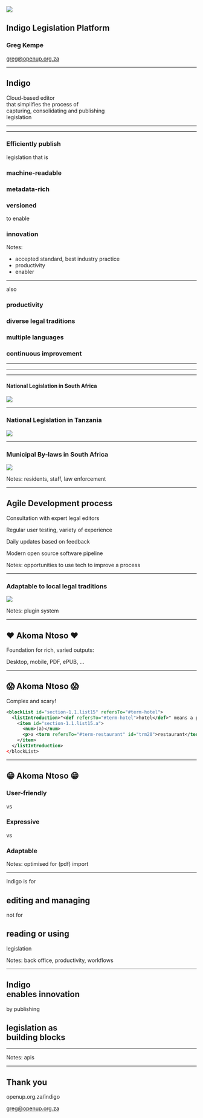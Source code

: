 
<img src="images/indigo.png" style="background: white">

## Indigo Legislation Platform

### Greg Kempe
greg@openup.org.za

---

## Indigo

Cloud-based editor<br>that simplifies the process of<br>capturing, consolidating and publishing<br>legislation

---

<!-- .slide: data-background-image="images/process.png" data-background-size="contain" data-background-opacity="1.0" -->

---

### Efficiently publish

legislation that is

### machine-readable
### metadata-rich
### versioned

to enable

### innovation

Notes:
  - accepted standard, best industry practice
  - productivity
  - enabler

---

also

### productivity
### diverse legal traditions
### multiple languages
### continuous improvement

---

<!-- .slide: data-background-image="images/indigo-screenshot2.png" data-background-size="contain" data-background-opacity="1.0" -->

---

<!-- .slide: data-background-image="images/indigo-screenshot1.png" data-background-size="contain" data-background-opacity="1.0" -->

---

#### National Legislation in South Africa

<img src="images/saflii-screenshot.png" style="border: 0px; max-height: 500px">

---

### National Legislation in Tanzania

<img src="images/tanzlii-screenshot.png" style="border: 0px; max-height: 500px">

---

### Municipal By-laws in South Africa

<img src="images/bylaws-screenshot.png" style="border: 0px; background: transparent">

Notes: residents, staff, law enforcement

---

## Agile Development process

Consultation with expert legal editors <!-- .element: class="fragment" -->

Regular user testing, variety of experience <!-- .element: class="fragment" -->

Daily updates based on feedback <!-- .element: class="fragment" -->

Modern open source software pipeline <!-- .element: class="fragment" -->

Notes: opportunities to use tech to improve a process

---

### Adaptable to local legal traditions

<img src="images/indigo-polish.jpg" style="border: 0px">

Notes: plugin system

---

## ❤️ Akoma Ntoso ❤️

Foundation for rich, varied outputs:

Desktop, mobile, PDF, ePUB, ...

---

## 😱 Akoma Ntoso 😱

Complex and scary!

```xml
<blockList id="section-1.1.list15" refersTo="#term-hotel">
  <listIntroduction>"<def refersTo="#term-hotel">hotel</def>" means a property used as temporary residential accommodation for overnight guests where lodging or meals are provided for compensation, and includes:</listIntroduction>
    <item id="section-1.1.list15.a">
      <num>(a)</num>
      <p>a <term refersTo="#term-restaurant" id="trm20">restaurant</term> or restaurants forming part of a hotel;</p>
    </item>
  </listIntroduction>
</blockList>
```

---

## 😁 Akoma Ntoso 😁

### User-friendly

vs

### Expressive

vs

### Adaptable

Notes: optimised for (pdf) import

---

Indigo is for

## editing and managing

not for

## reading or using

legislation

Notes: back office, productivity, workflows

---

## Indigo<br>enables innovation

by publishing

## legislation as<br>building blocks

---

<!-- .slide: data-background-image="images/apis.png" data-background-size="contain" data-background-opacity="1.0" -->

Notes: apis

---

## Thank you

openup.org.za/indigo

greg@openup.org.za
